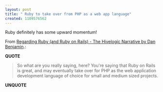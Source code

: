 ```yaml
---
layout: post
title: " Ruby to take over from PHP as a web app language"
created: 1109576562
---
```

<p>Ruby definitely has some upward momentum!</p><p>From <a href="http://hivelogic.com/archives/2005/02/27/regarding-ruby-and-ruby-on-rails/">Regarding Ruby (and Ruby on Rails) - The Hivelogic Narrative by Dan Benjamin</a>.:</p>
<p><b>QUOTE</b></p><blockquote>So what are you really saying, here? You're saying that Ruby on Rails is great, and may eventually take over for PHP as the web application development language of choice for small and medium sized projects.</blockquote><p><b>UNQUOTE</b></p>




